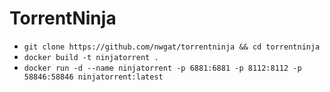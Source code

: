 # TorrentNinja
* `git clone https://github.com/nwgat/torrentninja && cd torrentninja`
* `docker build -t ninjatorrent .`
* `docker run -d --name ninjatorrent -p 6881:6881 -p 8112:8112 -p 58846:58846 ninjatorrent:latest`
